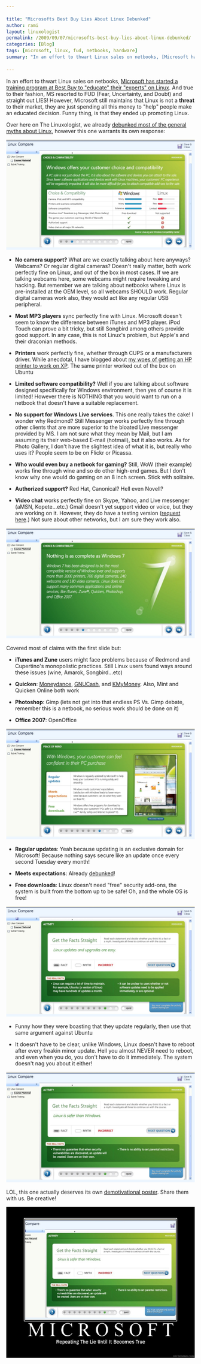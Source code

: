 ```yaml
---

title: "Microsofts Best Buy Lies About Linux Debunked"
author: rami
layout: linuxologist 
permalink: /2009/09/07/microsofts-best-buy-lies-about-linux-debunked/
categories: [Blog]
tags: [microsoft, linux, fud, netbooks, hardware]
summary: "In an effort to thwart Linux sales on netbooks, [Microsoft has started a training program at Best Buy to 'educate' their 'experts' on Linux](http://quaoar.ww7.be/ms_fud_of_the_year/569458-microsoft-attack-linux-retail-level-probably.html). And true to their fashion, MS resorted to FUD (Fear, Uncertainty, and Doubt) and straight out LIES! However, Microsoft still maintains that Linux is not a **threat** to their market, they are just spending all this money to 'help' people make an educated decision. Funny thing, is that they ended up promoting Linux."

---
```


In an effort to thwart Linux sales on netbooks, [Microsoft has started a training program at Best Buy to "educate" their "experts" on Linux](http://quaoar.ww7.be/ms_fud_of_the_year/569458-microsoft-attack-linux-retail-level-probably.html). And true to their fashion, MS resorted to FUD (Fear, Uncertainty, and Doubt) and straight out LIES! However, Microsoft still maintains that Linux is not a **threat** to their market, they are just spending all this money to "help" people make an educated decision. Funny thing, is that they ended up promoting Linux.

Over here on The Linuxologist, we already [debunked most of the general myths about Linux](/2008/08/18/9-linux-myth-debunked), however this one warrants its own response:

![Linux-MS-FUD1](/assets/images/content/blog/Linux-MS-FUD1.jpg)

  * **No camera support?** What are we exactly talking about here anyways? Webcams? Or regular digital cameras? Doesn't really matter, both work perfectly fine on Linux, and out of the box in most cases. If we are talking webcams here,  some webcams might require tweaking and hacking. But remember we are talking about netbooks where Linux is pre-installed at the OEM level, so all webcams SHOULD work. Regular digital cameras work also, they would act like any regular USB peripheral.

  * **Most MP3 players** sync perfectly fine with Linux. Microsoft doesn't seem to know the difference between iTunes and MP3 player. iPod Touch can prove a bit tricky, but still Songbird among others provide good support. In any case, this is not Linux's problem, but Apple's and their draconian methods.

  * **Printers** work perfectly fine, whether through CUPS or a manufacturers driver. While anecdotal, I have blogged about [my woes of getting an HP printer to work on XP](/2008/07/06/debunking-the-microsoft-windows-user-friendliness-myth). The same printer worked out of the box on Ubuntu


  * **Limited software compatibility?** Well if you are talking about software designed specifically for Windows environment, then yes of course it is limited! However there is NOTHING that you would want to run on a netbook that doesn't have a suitable replacement.

  * **No support for Windows Live services**. This one really takes the cake! I wonder why Redmond? Still Messenger works perfectly fine through other clients  that are more superior to the bloated Live messenger provided by MS. I am not sure what they mean by Mail, but I am assuming its their web-based E-mail (hotmail), but it also works. As for Photo Gallery, I don't have the slightest idea of what it is, but really who uses it? People seem to be on  Flickr or Picassa.

  * **Who would even buy a netbook for gaming?** Still, WoW (their example) works fine through wine and so do other high-end games. But I don't know why one would do gaming on an 8 inch screen. Stick with solitaire.

  * **Authorized support?** Red Hat, Canonical? Hell even Novell?

  * **Video chat** works perfectly fine on Skype, Yahoo, and Live messenger (aMSN, Kopete...etc.) Gmail doesn't yet support video or voice, but they are working on it. However, they do have a testing version ([request here](https://spreadsheets.google.com/a/google.com/viewform?key=0Am_1hJhQWY-4cFlaT1M2V0V3ZmQyZGhsWkkybV9iUlE).) Not sure about other networks, but I am sure they work also.

![Linux-MS-FUD2](/assets/images/content/blog/Linux-MS-FUD2.jpg)

Covered most of claims with the first slide but:

* **iTunes and Zune** users might face problems because of Redmond and Cupertino's monopolistic practices. Still Linux users found ways around these issues (wine, Amarok, Songbird...etc)

* **Quicken**: [Moneydance](http://moneydance.com/), [GNUCash](http://www.gnucash.org/), and [KMyMoney](http://kmymoney2.sourceforge.net/index-home.html). Also, Mint and Quicken Online both work

* **Photoshop**: Gimp (lets not get into that endless PS Vs. Gimp debate, remember this is a netbook, no serious work should be done on it)

* **Office 2007**: OpenOffice

![Linux-MS-FUD3](/assets/images/content/blog/Linux-MS-FUD3.jpg)

* **Regular updates**: Yeah because updating is an exclusive domain for Microsoft! Because nothing says secure like an update once every second Tuesday every month!

* **Meets expectations**: Already [debunked](http://www.theregister.co.uk/2009/08/12/dell_reality_linux_windows_netbooks/)!

* **Free downloads**: Linux doesn't need "free" security add-ons, the system is built from the bottom up to be safe! Oh, and the whole OS is free!

![Linux-MS-FUD4](/assets/images/content/blog/Linux-MS-FUD4.jpg)

* Funny how they were boasting that they update regularly, then use that same argument against Ubuntu

* It doesn't have to be clear, unlike Windows, Linux doesn't have to reboot after every freakin minor update. Hell you almost NEVER need to reboot, and even when you do, you don't have to do it immediately. The system doesn't nag you about it either!

![Linux-MS-FUD5](/assets/images/content/blog/Linux-MS-FUD5.jpg)

LOL, this one actually deserves its own [demotivational poster](http://diy.despair.com/motivator.php). Share them with us. Be creative!

![Microsoft lies motivational](/assets/images/content/blog/microsoft-lies-motivational.jpg)
